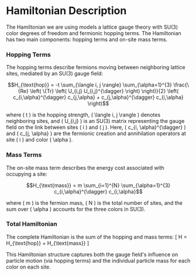 # Hamiltonian Description
The Hamiltonian we are using models a lattice gauge theory with SU(3) color degrees of freedom and fermionic hopping terms. The Hamiltonian has two main components: hopping terms and on-site mass terms.

### Hopping Terms
The hopping terms describe fermions moving between neighboring lattice sites, mediated by an SU(3) gauge field:
```math
H_{\text{hop}} = -t \sum_{\langle i, j \rangle} \sum_{\alpha=1}^{3} \frac{\{Re} \left( \{Tr} \left( U_{i,j} U_{i,j}^{\dagger} \right) \right)}{2} \left( c_{i,\alpha}^{\dagger} c_{j,\alpha} + c_{j,\alpha}^{\dagger} c_{i,\alpha} \right)
```

where \( t \) is the hopping strength, \( \langle i, j \rangle \) denotes neighboring sites, and \( U_{i,j} \) is an SU(3) matrix representing the gauge field on the link between sites \( i \) and \( j \). Here, \( c_{i, \alpha}^{\dagger} \) and \( c_{j, \alpha} \) are the fermionic creation and annihilation operators at site \( i \) and color \( \alpha \).

### Mass Terms
The on-site mass term describes the energy cost associated with occupying a site:
```math
H_{\text{mass}} = m \sum_{i=1}^{N} \sum_{\alpha=1}^{3} c_{i,\alpha}^{\dagger} c_{i,\alpha}
```


where \( m \) is the fermion mass, \( N \) is the total number of sites, and the sum over \( \alpha \) accounts for the three colors in SU(3).

### Total Hamiltonian
The complete Hamiltonian is the sum of the hopping and mass terms:
\[
H = H_{\text{hop}} + H_{\text{mass}}
\]

This Hamiltonian structure captures both the gauge field's influence on particle motion (via hopping terms) and the individual particle mass for each color on each site.
